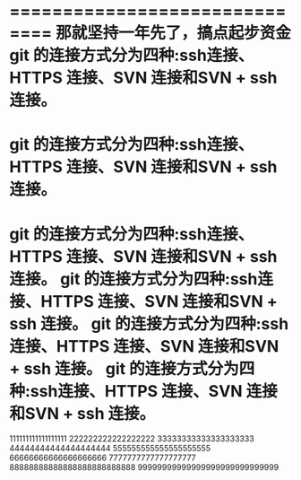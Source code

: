 ==============================
那就坚持一年先了，搞点起步资金
git 的连接方式分为四种:ssh连接、HTTPS 连接、SVN 连接和SVN + ssh 连接。
=============================
git 的连接方式分为四种:ssh连接、HTTPS 连接、SVN 连接和SVN + ssh 连接。
=============================
git 的连接方式分为四种:ssh连接、HTTPS 连接、SVN 连接和SVN + ssh 连接。
git 的连接方式分为四种:ssh连接、HTTPS 连接、SVN 连接和SVN + ssh 连接。
git 的连接方式分为四种:ssh连接、HTTPS 连接、SVN 连接和SVN + ssh 连接。
git 的连接方式分为四种:ssh连接、HTTPS 连接、SVN 连接和SVN + ssh 连接。
=======================================
111111111111111111
222222222222222222
33333333333333333333
44444444444444444444
555555555555555555555
66666666666666666666
7777777777777777777
88888888888888888888888888
99999999999999999999999999999